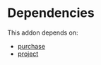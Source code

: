 # Dependencies

This addon depends on:

- [purchase](../../odoo-bringout-oca-ocb-purchase)
- [project](../../odoo-bringout-oca-ocb-project)
